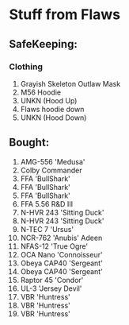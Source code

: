 # Stuff from Flaws

## SafeKeeping: 

### Clothing

<ol>
<li>Grayish Skeleton Outlaw Mask</li>
<li>M56 Hoodie</li>
<li>UNKN (Hood Up)</li>
<li>Flaws hoodie down</li>
<li>UNKN (Hood Down)</li>
</ol>

## Bought: 

<ol>
<li>AMG-556 'Medusa'  </li>
<li>Colby Commander  </li>
<li>FFA 'BullShark'  </li>
<li>FFA 'BullShark'  </li>
<li>FFA 'BullShark'</li>
<li>FFA 5.56 R&D III</li>
<li>N-HVR 243 'Sitting Duck'  </li>
<li>N-HVR 243 'Sitting Duck'</li>
<li>N-TEC 7 'Ursus'  </li>
<li>NCR-762 'Anubis' Adeen  </li>
<li>NFAS-12 'True Ogre'  </li>
<li>OCA Nano 'Connoisseur'  </li>
<li>Obeya CAP40 'Sergeant'  </li>
<li>Obeya CAP40 'Sergeant'  </li>
<li>Raptor 45 'Condor' </li>
<li>UL-3 'Jersey Devil'  </li>
<li>VBR 'Huntress'  </li>
<li>VBR 'Huntress'  </li>
<li>VBR 'Huntress' </li>
</ol>
